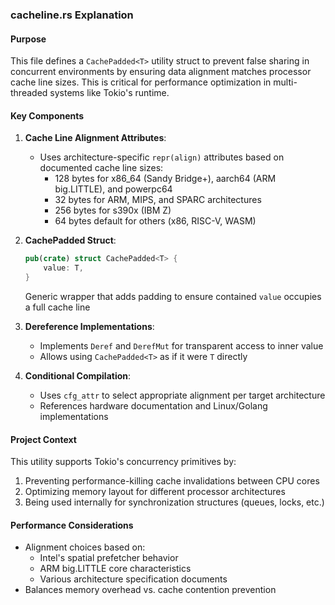 ### cacheline.rs Explanation

#### Purpose
This file defines a `CachePadded<T>` utility struct to prevent false sharing in concurrent environments by ensuring data alignment matches processor cache line sizes. This is critical for performance optimization in multi-threaded systems like Tokio's runtime.

#### Key Components

1. **Cache Line Alignment Attributes**:
   - Uses architecture-specific `repr(align)` attributes based on documented cache line sizes:
     - 128 bytes for x86_64 (Sandy Bridge+), aarch64 (ARM big.LITTLE), and powerpc64
     - 32 bytes for ARM, MIPS, and SPARC architectures
     - 256 bytes for s390x (IBM Z)
     - 64 bytes default for others (x86, RISC-V, WASM)

2. **CachePadded Struct**:
   ```rust
   pub(crate) struct CachePadded<T> {
       value: T,
   }
   ```
   Generic wrapper that adds padding to ensure contained `value` occupies a full cache line

3. **Dereference Implementations**:
   - Implements `Deref` and `DerefMut` for transparent access to inner value
   - Allows using `CachePadded<T>` as if it were `T` directly

4. **Conditional Compilation**:
   - Uses `cfg_attr` to select appropriate alignment per target architecture
   - References hardware documentation and Linux/Golang implementations

#### Project Context
This utility supports Tokio's concurrency primitives by:
1. Preventing performance-killing cache invalidations between CPU cores
2. Optimizing memory layout for different processor architectures
3. Being used internally for synchronization structures (queues, locks, etc.)

#### Performance Considerations
- Alignment choices based on:
  - Intel's spatial prefetcher behavior
  - ARM big.LITTLE core characteristics
  - Various architecture specification documents
- Balances memory overhead vs. cache contention prevention
